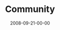 ---
layout: message
category: message
series: "Core Strength"
title: "Community"
date: 2008-09-21-00-00
message_id: 520
---